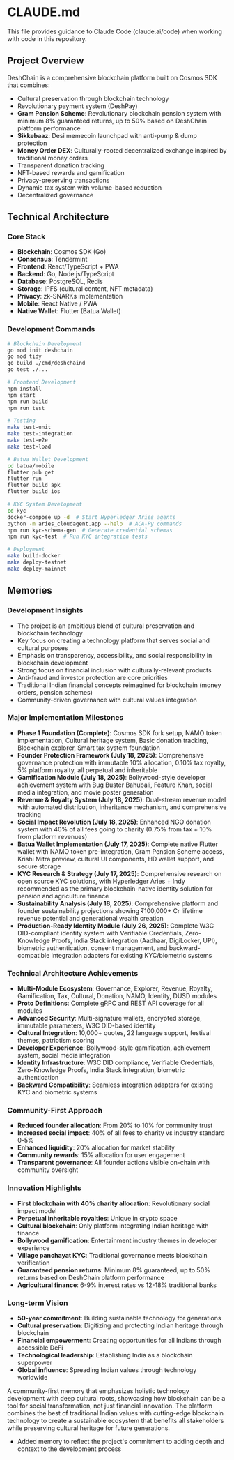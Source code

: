 # CLAUDE.md

This file provides guidance to Claude Code (claude.ai/code) when working with code in this repository.

## Project Overview

DeshChain is a comprehensive blockchain platform built on Cosmos SDK that combines:
- Cultural preservation through blockchain technology
- Revolutionary payment system (DeshPay) 
- **Gram Pension Scheme**: Revolutionary blockchain pension system with minimum 8% guaranteed returns, up to 50% based on DeshChain platform performance
- **Sikkebaaz**: Desi memecoin launchpad with anti-pump & dump protection
- **Money Order DEX**: Culturally-rooted decentralized exchange inspired by traditional money orders
- Transparent donation tracking
- NFT-based rewards and gamification
- Privacy-preserving transactions
- Dynamic tax system with volume-based reduction
- Decentralized governance

## Technical Architecture

### Core Stack
- **Blockchain**: Cosmos SDK (Go)
- **Consensus**: Tendermint
- **Frontend**: React/TypeScript + PWA
- **Backend**: Go, Node.js/TypeScript
- **Database**: PostgreSQL, Redis
- **Storage**: IPFS (cultural content, NFT metadata)
- **Privacy**: zk-SNARKs implementation
- **Mobile**: React Native / PWA
- **Native Wallet**: Flutter (Batua Wallet)

### Development Commands

```bash
# Blockchain Development
go mod init deshchain
go mod tidy
go build ./cmd/deshchaind
go test ./...

# Frontend Development
npm install
npm start
npm run build
npm run test

# Testing
make test-unit
make test-integration
make test-e2e
make test-load

# Batua Wallet Development
cd batua/mobile
flutter pub get
flutter run
flutter build apk
flutter build ios

# KYC System Development
cd kyc
docker-compose up -d  # Start Hyperledger Aries agents
python -m aries_cloudagent.app --help  # ACA-Py commands
npm run kyc-schema-gen  # Generate credential schemas
npm run kyc-test  # Run KYC integration tests

# Deployment
make build-docker
make deploy-testnet
make deploy-mainnet
```

## Memories

### Development Insights
- The project is an ambitious blend of cultural preservation and blockchain technology
- Key focus on creating a technology platform that serves social and cultural purposes
- Emphasis on transparency, accessibility, and social responsibility in blockchain development
- Strong focus on financial inclusion with culturally-relevant products
- Anti-fraud and investor protection are core priorities
- Traditional Indian financial concepts reimagined for blockchain (money orders, pension schemes)
- Community-driven governance with cultural values integration

### Major Implementation Milestones
- **Phase 1 Foundation (Complete)**: Cosmos SDK fork setup, NAMO token implementation, Cultural heritage system, Basic donation tracking, Blockchain explorer, Smart tax system foundation
- **Founder Protection Framework (July 18, 2025)**: Comprehensive governance protection with immutable 10% allocation, 0.10% tax royalty, 5% platform royalty, all perpetual and inheritable
- **Gamification Module (July 18, 2025)**: Bollywood-style developer achievement system with Bug Buster Bahubali, Feature Khan, social media integration, and movie poster generation
- **Revenue & Royalty System (July 18, 2025)**: Dual-stream revenue model with automated distribution, inheritance mechanism, and comprehensive tracking
- **Social Impact Revolution (July 18, 2025)**: Enhanced NGO donation system with 40% of all fees going to charity (0.75% from tax + 10% from platform revenues)
- **Batua Wallet Implementation (July 17, 2025)**: Complete native Flutter wallet with NAMO token pre-integration, Gram Pension Scheme access, Krishi Mitra preview, cultural UI components, HD wallet support, and secure storage
- **KYC Research & Strategy (July 17, 2025)**: Comprehensive research on open source KYC solutions, with Hyperledger Aries + Indy recommended as the primary blockchain-native identity solution for pension and agriculture finance
- **Sustainability Analysis (July 18, 2025)**: Comprehensive platform and founder sustainability projections showing ₹100,000+ Cr lifetime revenue potential and generational wealth creation
- **Production-Ready Identity Module (July 26, 2025)**: Complete W3C DID-compliant identity system with Verifiable Credentials, Zero-Knowledge Proofs, India Stack integration (Aadhaar, DigiLocker, UPI), biometric authentication, consent management, and backward-compatible integration adapters for existing KYC/biometric systems

### Technical Architecture Achievements
- **Multi-Module Ecosystem**: Governance, Explorer, Revenue, Royalty, Gamification, Tax, Cultural, Donation, NAMO, Identity, DUSD modules
- **Proto Definitions**: Complete gRPC and REST API coverage for all modules
- **Advanced Security**: Multi-signature wallets, encrypted storage, immutable parameters, W3C DID-based identity
- **Cultural Integration**: 10,000+ quotes, 22 language support, festival themes, patriotism scoring
- **Developer Experience**: Bollywood-style gamification, achievement system, social media integration
- **Identity Infrastructure**: W3C DID compliance, Verifiable Credentials, Zero-Knowledge Proofs, India Stack integration, biometric authentication
- **Backward Compatibility**: Seamless integration adapters for existing KYC and biometric systems

### Community-First Approach
- **Reduced founder allocation**: From 20% to 10% for community trust
- **Increased social impact**: 40% of all fees to charity vs industry standard 0-5%
- **Enhanced liquidity**: 20% allocation for market stability
- **Community rewards**: 15% allocation for user engagement
- **Transparent governance**: All founder actions visible on-chain with community oversight

### Innovation Highlights
- **First blockchain with 40% charity allocation**: Revolutionary social impact model
- **Perpetual inheritable royalties**: Unique in crypto space
- **Cultural blockchain**: Only platform integrating Indian heritage with finance
- **Bollywood gamification**: Entertainment industry themes in developer experience
- **Village panchayat KYC**: Traditional governance meets blockchain verification
- **Guaranteed pension returns**: Minimum 8% guaranteed, up to 50% returns based on DeshChain platform performance
- **Agricultural finance**: 6-9% interest rates vs 12-18% traditional banks

### Long-term Vision
- **50-year commitment**: Building sustainable technology for generations
- **Cultural preservation**: Digitizing and protecting Indian heritage through blockchain
- **Financial empowerment**: Creating opportunities for all Indians through accessible DeFi
- **Technological leadership**: Establishing India as a blockchain superpower
- **Global influence**: Spreading Indian values through technology worldwide

A community-first memory that emphasizes holistic technology development with deep cultural roots, showcasing how blockchain can be a tool for social transformation, not just financial innovation. The platform combines the best of traditional Indian values with cutting-edge blockchain technology to create a sustainable ecosystem that benefits all stakeholders while preserving cultural heritage for future generations.

- Added memory to reflect the project's commitment to adding depth and context to the development process
